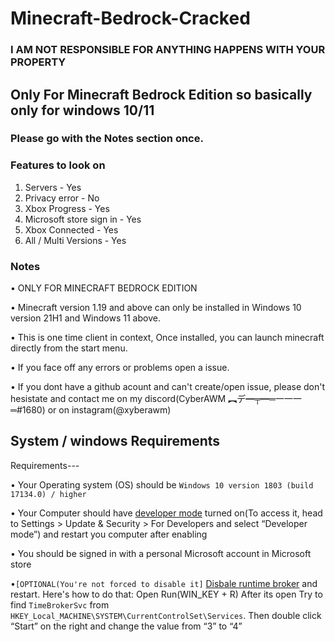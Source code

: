 # Minecraft-Bedrock-Cracked
###  I AM NOT RESPONSIBLE FOR ANYTHING HAPPENS WITH YOUR PROPERTY
## Only For Minecraft Bedrock Edition so basically only for windows 10/11
### Please go with the Notes section once.

### Features to look on
1. Servers - Yes
2. Privacy error - No
3. Xbox Progress - Yes
4. Microsoft store sign in - Yes
5. Xbox Connected - Yes
6. All / Multi Versions - Yes

### Notes
• ONLY FOR MINECRAFT BEDROCK EDITION

• Minecraft version 1.19 and above can only be installed in Windows 10 version 21H1 and Windows 11 above.

• This is one time client in context, Once installed, you can launch minecraft directly from the start menu.

• If you face off any errors or problems open a issue.

• If you dont have a github acount and can't create/open issue, please don't hesistate and contact me on my discord(CyberAWM ︻デ━╤━═一一一═#1680) or on instagram(@xyberawm)

## System / windows Requirements
Requirements---

• Your Operating system (OS) should be `Windows 10 version 1803 (build 17134.0) / higher`

• Your Computer should have [developer mode](https://www.wikihow.com/Enable-Developer-Mode-in-Windows-10) turned on(To access it, head to Settings > Update & Security > For Developers and select “Developer mode”) and restart you computer after enabling

• You should be signed in with a personal Microsoft account in Microsoft store

•`[OPTIONAL(You're not forced to disable it]` [Disbale runtime broker](https://www.wisecleaner.com/how-to/107-3-methods-to-fix-runtime-broker-high-cpu-usage-issue.html) and restart. 
Here's how to do that: Open Run(WIN_KEY + R) After its open Try to find `TimeBrokerSvc` from `HKEY_Local_MACHINE\SYSTEM\CurrentControlSet\Services`. Then double click “Start” on the right and change the value from “3” to “4”
